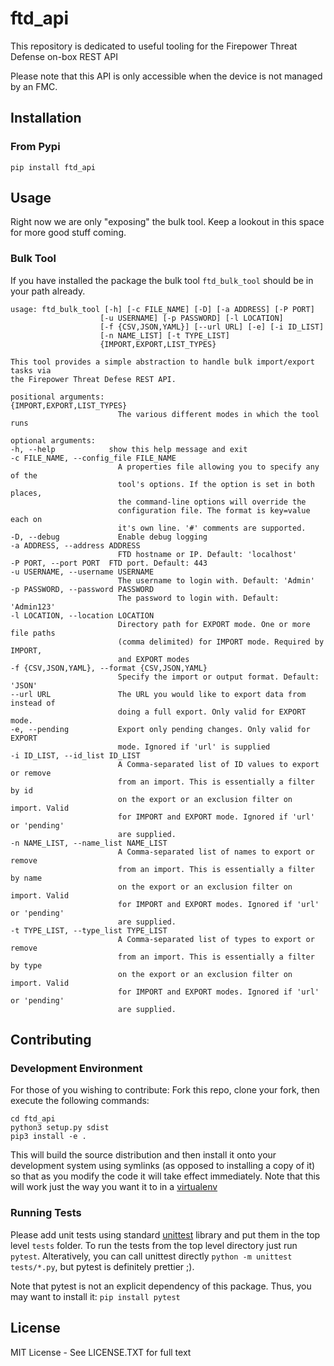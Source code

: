 # ftd_api

This repository is dedicated to useful tooling for the Firepower Threat Defense on-box REST API

Please note that this API is only accessible when the device is not managed by an FMC.

## Installation

### From Pypi

`pip install ftd_api`

## Usage

Right now we are only "exposing" the bulk tool. Keep a lookout in this space for more good stuff coming.

### Bulk Tool

If you have installed the package the bulk tool `ftd_bulk_tool` should be in your path already.

    usage: ftd_bulk_tool [-h] [-c FILE_NAME] [-D] [-a ADDRESS] [-P PORT]
                        [-u USERNAME] [-p PASSWORD] [-l LOCATION]
                        [-f {CSV,JSON,YAML}] [--url URL] [-e] [-i ID_LIST]
                        [-n NAME_LIST] [-t TYPE_LIST]
                        {IMPORT,EXPORT,LIST_TYPES}

    This tool provides a simple abstraction to handle bulk import/export tasks via
    the Firepower Threat Defese REST API.

    positional arguments:
    {IMPORT,EXPORT,LIST_TYPES}
                            The various different modes in which the tool runs

    optional arguments:
    -h, --help            show this help message and exit
    -c FILE_NAME, --config_file FILE_NAME
                            A properties file allowing you to specify any of the
                            tool's options. If the option is set in both places,
                            the command-line options will override the
                            configuration file. The format is key=value each on
                            it's own line. '#' comments are supported.
    -D, --debug             Enable debug logging
    -a ADDRESS, --address ADDRESS
                            FTD hostname or IP. Default: 'localhost'
    -P PORT, --port PORT  FTD port. Default: 443
    -u USERNAME, --username USERNAME
                            The username to login with. Default: 'Admin'
    -p PASSWORD, --password PASSWORD
                            The password to login with. Default: 'Admin123'
    -l LOCATION, --location LOCATION
                            Directory path for EXPORT mode. One or more file paths
                            (comma delimited) for IMPORT mode. Required by IMPORT,
                            and EXPORT modes
    -f {CSV,JSON,YAML}, --format {CSV,JSON,YAML}
                            Specify the import or output format. Default: 'JSON'
    --url URL               The URL you would like to export data from instead of
                            doing a full export. Only valid for EXPORT mode.
    -e, --pending           Export only pending changes. Only valid for EXPORT
                            mode. Ignored if 'url' is supplied
    -i ID_LIST, --id_list ID_LIST
                            A Comma-separated list of ID values to export or remove
                            from an import. This is essentially a filter by id
                            on the export or an exclusion filter on import. Valid
                            for IMPORT and EXPORT mode. Ignored if 'url' or 'pending'
                            are supplied.
    -n NAME_LIST, --name_list NAME_LIST
                            A Comma-separated list of names to export or remove
                            from an import. This is essentially a filter by name
                            on the export or an exclusion filter on import. Valid
                            for IMPORT and EXPORT modes. Ignored if 'url' or 'pending'
                            are supplied.
    -t TYPE_LIST, --type_list TYPE_LIST
                            A Comma-separated list of types to export or remove
                            from an import. This is essentially a filter by type
                            on the export or an exclusion filter on import. Valid
                            for IMPORT and EXPORT modes. Ignored if 'url' or 'pending'
                            are supplied.

## Contributing

### Development Environment

For those of you wishing to contribute: Fork this repo, clone your fork, then execute the following commands:

    cd ftd_api
    python3 setup.py sdist
    pip3 install -e .

This will build the source distribution and then install it onto your development system using symlinks (as opposed to installing a copy of it) so that as you modify the code it will take effect immediately. Note that this will work just the way you want it to in a [virtualenv](https://virtualenvwrapper.readthedocs.io/en/latest/)

### Running Tests

Please add unit tests using standard [unittest](https://docs.python.org/3.8/library/unittest.html) library and put them in the top level `tests` folder. To run the tests from the top level directory just run `pytest`. Alteratively, you can call unittest directly `python -m unittest tests/*.py`, but pytest is definitely prettier ;).

Note that pytest is not an explicit dependency of this package. Thus, you may want to install it: `pip install pytest`

## License

MIT License - See LICENSE.TXT for full text

